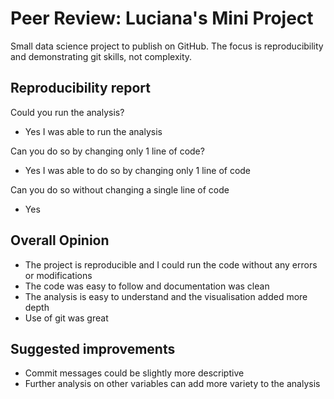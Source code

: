 # Peer Review: Luciana's Mini Project
Small data science project to publish on GitHub. The focus is reproducibility and demonstrating git skills, not complexity.

## Reproducibility report
Could you run the analysis?
- Yes I was able to run the analysis

Can you do so by changing only 1 line of code?
- Yes I was able to do so by changing only 1 line of code

Can you do so without changing a single line of code
- Yes

## Overall Opinion

- The project is reproducible and I could run the code without any errors or modifications
- The code was easy to follow and documentation was clean
- The analysis is easy to understand and the visualisation added more depth
- Use of git was great

## Suggested improvements
- Commit messages could be slightly more descriptive
- Further analysis on other variables can add more variety to the analysis